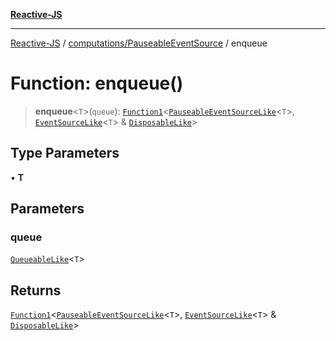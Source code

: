 [**Reactive-JS**](../../../README.md)

***

[Reactive-JS](../../../README.md) / [computations/PauseableEventSource](../README.md) / enqueue

# Function: enqueue()

> **enqueue**\<`T`\>(`queue`): [`Function1`](../../../functions/type-aliases/Function1.md)\<[`PauseableEventSourceLike`](../../interfaces/PauseableEventSourceLike.md)\<`T`\>, [`EventSourceLike`](../../interfaces/EventSourceLike.md)\<`T`\> & [`DisposableLike`](../../../utils/interfaces/DisposableLike.md)\>

## Type Parameters

• **T**

## Parameters

### queue

[`QueueableLike`](../../../utils/interfaces/QueueableLike.md)\<`T`\>

## Returns

[`Function1`](../../../functions/type-aliases/Function1.md)\<[`PauseableEventSourceLike`](../../interfaces/PauseableEventSourceLike.md)\<`T`\>, [`EventSourceLike`](../../interfaces/EventSourceLike.md)\<`T`\> & [`DisposableLike`](../../../utils/interfaces/DisposableLike.md)\>
